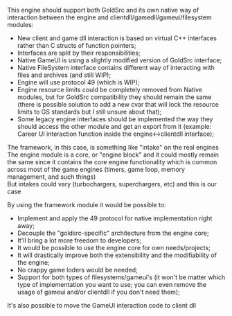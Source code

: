 This engine should support both GoldSrc and its own native way of interaction between the engine and clientdll/gamedll/gameui/filesystem modules:
* New client and game dll interaction is based on virtual C++ interfaces rather than C structs of function pointers;
* Interfaces are split by their responsibilities;
* Native GameUI is using a slightly modified version of GoldSrc interface;
* Native FileSystem interface contains different way of interacting with files and archives (and still WIP);
* Engine will use protocol 49 (which is WIP);
* Engine resource limits could be completely removed from Native modules, but for GoldSrc compatibility they should remain the same (there is possible solution to add a new cvar that will lock the resource limits to GS standards but I still unsure about that);
* Some legacy engine interfaces should be implemented the way they should access the other module and get an export from it (example: Career UI interaction function inside the engine<->clientdll interface);

The framework, in this case, is something like "intake" on the real engines  
The engine module is a core, or "engine block" and it could mostly remain the same since it contains the core engine functionality which is common across most of the game engines (timers, game loop, memory management, and such things)  
But intakes could vary (turbochargers, superchargers, etc) and this is our case

By using the framework module it would be possible to:
* Implement and apply the 49 protocol for native implementation right away;
* Decouple the "goldsrc-specific" architecture from the engine core;
* It'll bring a lot more freedom to developers;
* It would be possible to use the engine core for own needs/projects;
* It will drastically improve both the extensibility and the modifiability of the engine;
* No crappy game loders would be needed;
* Support for both types of filesystems/gameui's (it won't be matter which type of implementation you want to use; you can even remove the usage of gameui and/or clientdll if you don't need them);

It's also possible to move the GameUI interaction code to client dll